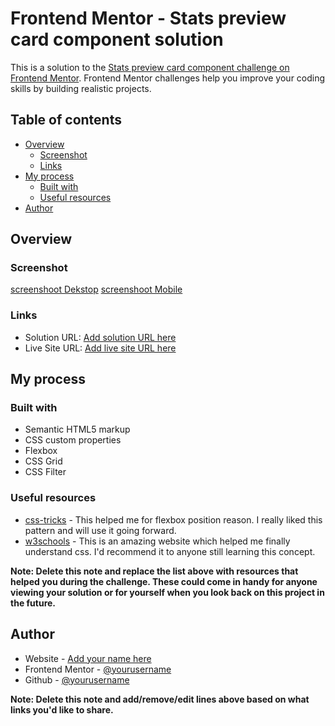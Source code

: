 # Frontend Mentor - Stats preview card component solution

This is a solution to the [Stats preview card component challenge on Frontend Mentor](https://www.frontendmentor.io/challenges/stats-preview-card-component-8JqbgoU62). Frontend Mentor challenges help you improve your coding skills by building realistic projects. 

## Table of contents

- [Overview](#overview)
  - [Screenshot](#screenshot)
  - [Links](#links)
- [My process](#my-process)
  - [Built with](#built-with)
  - [Useful resources](#useful-resources)
- [Author](#author)

## Overview


### Screenshot

[screenshoot Dekstop](./images/ss-desktop.png)
[screenshoot Mobile](./images/ss-mobile.png)



### Links

- Solution URL: [Add solution URL here](https://github.com/rivaldyava01/Frontend-Mentor-Stats-Preview)
- Live Site URL: [Add live site URL here](https://your-live-site-url.com)

## My process

### Built with

- Semantic HTML5 markup
- CSS custom properties
- Flexbox
- CSS Grid
- CSS Filter

### Useful resources

- [css-tricks](https://css-tricks.com/) - This helped me for flexbox position reason. I really liked this pattern and will use it going forward.
- [w3schools](https://www.w3schools.com/m) - This is an amazing website which helped me finally understand css. I'd recommend it to anyone still learning this concept.

**Note: Delete this note and replace the list above with resources that helped you during the challenge. These could come in handy for anyone viewing your solution or for yourself when you look back on this project in the future.**

## Author

- Website - [Add your name here](https://www.your-site.com)
- Frontend Mentor - [@yourusername](https://www.frontendmentor.io/profile/rivaldyava01)
- Github - [@yourusername](https://github.com/rivaldyava01)


**Note: Delete this note and add/remove/edit lines above based on what links you'd like to share.**
